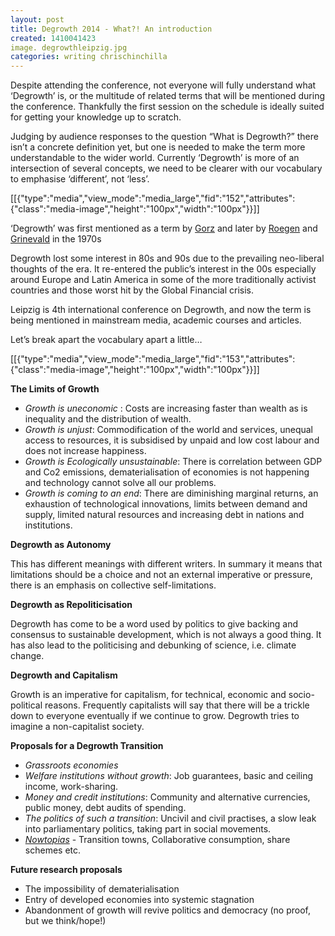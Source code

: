 ```yaml
---
layout: post
title: Degrowth 2014 - What?! An introduction
created: 1410041423
image. degrowthleipzig.jpg
categories: writing chrischinchilla
---
```



Despite attending the conference, not everyone will fully understand what &lsquo;Degrowth&rsquo; is, or the multitude of related terms that will be mentioned during the conference. Thankfully the first session on the schedule is ideally suited for getting your knowledge up to scratch.

Judging by audience responses to the question &ldquo;What is Degrowth?&rdquo; there isn&rsquo;t a concrete definition yet, but one is needed to make the term more understandable to the wider world. Currently &lsquo;Degrowth&rsquo; is more of an intersection of several concepts, we need to be clearer with our vocabulary to emphasise &lsquo;different&rsquo;, not &lsquo;less&rsquo;.

[[{"type":"media","view_mode":"media_large","fid":"152","attributes":{"class":"media-image","height":"100px","width":"100px"}}]]

&lsquo;Degrowth&rsquo; was first mentioned as a term by <a href="http://en.wikipedia.org/wiki/Andr%C3%A9_Gorz">Gorz</a> and later by <a href="http://en.wikipedia.org/wiki/Nicholas_Georgescu-Roegen">Roegen</a> and <a href="http://fr.wikipedia.org/wiki/Jacques_Grinevald">Grinevald</a> in the 1970s

Degrowth lost some interest in 80s and 90s due to the prevailing neo-liberal thoughts of the era. It re-entered the public&rsquo;s interest in the 00s especially around Europe and Latin America in some of the more traditionally activist countries and those worst hit by the Global Financial crisis.

Leipzig is 4th international conference on Degrowth, and now the term is being mentioned in mainstream media, academic courses and articles.

Let&rsquo;s break apart the vocabulary apart a little&hellip;

[[{"type":"media","view_mode":"media_large","fid":"153","attributes":{"class":"media-image","height":"100px","width":"100px"}}]]

<strong>The Limits of Growth</strong><ul><li><em>Growth is uneconomic</em> : Costs are increasing faster than wealth as is inequality and the distribution of wealth.</li><li><em>Growth is unjust</em>: Commodification of the world and services, unequal access to resources, it is subsidised by unpaid and low cost labour and does not increase happiness.</li><li><em>Growth is Ecologically unsustainable</em>: There is correlation between GDP and Co2 emissions, dematerialisation of economies is not happening and technology cannot solve all our problems.</li><li><em>Growth is coming to an end</em>: There are diminishing marginal returns, an exhaustion of technological innovations, limits between demand and supply, limited natural resources and increasing debt in nations and institutions.</li></ul>

<strong>Degrowth as Autonomy</strong>

This has different meanings with different writers. In summary it means that limitations should be a choice and not an external imperative or pressure, there is an emphasis on collective self-limitations.

<strong>Degrowth as Repoliticisation</strong>

Degrowth has come to be a word used by politics to give backing and consensus to sustainable development, which is not always a good thing. It has also lead to the politicising and debunking of science, i.e. climate change.

<strong>Degrowth and Capitalism</strong>

Growth is an imperative for capitalism, for technical, economic and socio-political reasons. Frequently capitalists will say that there will be a trickle down to everyone eventually if we continue to grow. Degrowth tries to imagine a non-capitalist society.

<strong>Proposals for a Degrowth Transition</strong><ul><li><em>Grassroots economies</em></li><li><em>Welfare institutions without growth</em>: Job guarantees, basic and ceiling income, work-sharing.</li><li><em>Money and credit institutions</em>: Community and alternative currencies, public money, debt audits of spending.</li><li><em>The politics of such a transition</em>: Uncivil and civil practises, a slow leak into parliamentary politics, taking part in social movements.</li><li><em><a href="https://www.google.com/search?q=nowtopia&amp;ie=utf-8&amp;oe=utf-8&amp;aq=t&amp;gws_rd=ssl">Nowtopias</a></em> - Transition towns, Collaborative consumption, share schemes etc.</li></ul>

<strong>Future research proposals</strong><ul><li>The impossibility of dematerialisation</li><li>Entry of developed economies into systemic stagnation</li><li>Abandonment of growth will revive politics and democracy (no proof, but we think/hope!)</li></ul>
